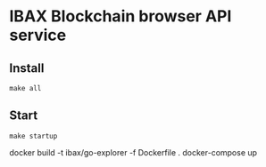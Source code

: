 # IBAX Blockchain browser API service

## Install

```shell
make all
```

## Start

```shell
make startup
```



docker build -t ibax/go-explorer -f Dockerfile .
docker-compose up
